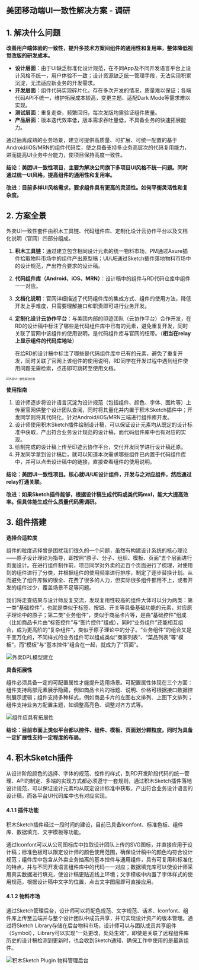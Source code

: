 ## 美团移动端UI一致性解决方案 - 调研



## 1. 解决什么问题

**改善用户端体验的一致性，提升多技术方案间组件的通用性和复用率，整体降低视觉改版的研发成本。**

- **设计层面**：由于UI缺乏标准化设计规范，在不同App及不同开发语言平台上设计风格不统一，用户体验不一致；设计资源缺乏统一管理手段，无法实现积累沉淀，无法适应新业务的开发需求。
- **开发层面**：组件代码实现碎片化，存在多次开发的情况，质量难以保证；各端代码API不统一，维护拓展成本较高，变更主题、适配Dark Mode等需求难以实现。
- **测试层面**：重复走查，频繁回归，每次发版均需验证组件质量。
- **产品层面**：版本迭代效率低，版本需求吞吐量低，不具备业务的快速拓展能力。

通过抽离成熟的业务场景，建立可提供高质量、可扩展、可统一配置的基于Android/iOS/MRN的组件代码库，使之具备支持多业务高层次的代码复用能力，进而提高UI业务中台能力，使项目保持高度一致性。



**结论：美团UI一致性项目，主要为解决公司旗下多项目UI风格不统一问题。同时通过统一UI风格，提高组件的通用性和复用率。**

**改进：目前多样UI风格需求，要求组件具有更高的灵活性。如何平衡灵活性和复杂度。**

## 2. 方案全景

外卖UI一致性套件由积木工具链、代码组件库、定制化设计云协作平台以及文档化说明（官网）四部分组成。

1. **积木工具链**：通过建立包含相同设计元素的统一物料市场，PM通过Axure插件拾取物料市场中的组件产出原型稿；UI/UE通过Sketch插件落地物料市场中的设计规范，产出符合要求的设计稿。

2. **代码组件库（Android、iOS、MRN）**：设计稿中的组件与RD代码仓库中组件一一对应。

3. **文档化说明**：官网详细描述了代码组件库的集成方式、组件的使用方法，降低开发上手难度，只需要理解接口和职责即可进行业务开发。

4. **定制化设计云协作平台**：与美团内部的印迹团队（云协作平台）合作开发，在RD的设计稿中标注了哪些是代码组件库中已有的元素，避免重复开发，同时关联了官网中该组件的使用说明，是代码组件库与官网的纽带。（**相当在relay上显示组件的代码库地址**）

   

   在给RD的设计稿中标注了哪些是代码组件库中已有的元素，避免了重复开发，同时关联了官网上该组件的使用说明，RD同学在开发过程中遇到组件使用问题无需检索，点击即可跳转至使用文档。

<img src="https://p0.meituan.net/travelcube/d45b92f0c503f6f9d54ca3c570f759b0326916.png@1920w_1164h_80q" alt="外卖UI一致性解决方案" style="zoom: 50%;" />

**使用指南**

1. 设计师逐步将设计语言沉淀为设计规范（包括组件、颜色、字体、图片等）上传至官网供整个设计团队查阅，同时将其量化并内置于积木Sketch插件中；开发同学则将其代码化，针对Android/iOS/MRN三端进行组件库开发。
2. 设计师使用积木Sketch插件绘制设计稿，可以保证设计元素均从既定的设计标准中获取，产出符合业务设计规范的设计稿，而代码组件库中也有对应的实现。
3. 绘制完成的设计稿上传至印迹云协作平台，交付开发同学进行设计稿还原。
4. 开发同学拿到设计稿后，就可以知道本次需求哪些组件已内置于代码组件库中，并可以点击设计稿中的链接，直接查看组件的使用说明。



**结论：美团UI一致性项目。核心就UI/UE设计组件，开发与之对应组件，然后通过relay打通关联。**

**改进：如果Sketch插件能够，根据设计稿生成代码或类代码mxl，能大大提高效率。但具体能生成什么质量代码需调研。**

## 

## 3. 组件搭建

**选择合适粒度**

组件的粒度选择曾是困扰我们很久的一个问题，虽然有构建设计系统的核心理论——原子设计理论为指导，即按照“原子、分子、组织、模板、页面”五个层面进行页面设计。在进行组件制作前，项目同学对外卖的近百个页面进行了梳理，对使用到的组件进行了分类，并根据组件的使用频率进行排序，制定了逐步替换计划。从而避免了组件库做的很全、花费了很多的人力，但实际很多组件都用不上，或者开发的组件过少，覆盖场景不足等问题。

我们将走查结果与设计师反复交流，发现复用性较高的组件大体可以分为两类：第一类“基础控件”，也就是类似于标签、按钮、开关等具备基础功能的元素，对应原子理论中的原子；第二类“业务组件”，类似于商品卡片等，是由“基础控件”组成（比如商品卡片由“标签控件”与“图片控件”组成），同时“业务组件”还能相互组合，成为更高阶的“复杂组件”，类似于原子理论中的分子。“业务组件”的组合又是千变万化的，不同样式的业务组件可以组成类似“商家列表”、“菜品列表”等“模板”，而“模板”与“基本控件”组合在一起，就成为了“页面”。

![外卖DPL模型建立](https://p0.meituan.net/travelcube/e281a1b8d92e1fdad772cd5053246a99939123.png@1920w_911h_80q)



**具备拓展性**

组件必须具备一定的可配置属性才能提升适用场景。可配置属性体现在三个方面：组件支持局部元素展示隐藏，例如商品卡片的标题、说明、价格可根据接口数据控制展示逻辑；组件支持多种样式，例如商品卡片的左图右文排列、上图下文排列；组件支持业务方配置主题，如调整高亮色、调整对齐方式等。

![组件应具有拓展性](https://p0.meituan.net/travelcube/c2e7b7f326b9134450a19d7b5bcb48d931927.png@885w_486h_80q)



**结论：目前市面上类似平台都以控件、组件、模板、页面划分颗粒度。同时为具备一定扩展性支持一定程度的布局。**

## 

## 4. 积木Sketch插件

从设计阶段颜色的选择、字体的规范、控件的样式，到RD开发阶段代码的统一管理、API的制定、多端的实现方式都必须遵守一套规则，通过积木Sketch插件落地设计规范，可以保证设计元素均从既定设计标准中获取，产出符合业务设计语言的设计稿，而各平台UI代码库中也有对应实现。

#### 4.1.1 插件功能

积木Sketch插件经过一段时间的建设，目前已具备Iconfont、标准色板、组件库、数据填充、文字模板等功能。

通过Iconfont可以从公司图标库中拉取设计团队上传的SVG图标，并直接应用于设计稿；标准色板可以限定设计师的颜色使用范围，确保设计稿中的颜色均符合设计规范；组件库中包含从外卖业务抽离的基本控件与通用组件，具有可复用和标准化的特点，并与不同开发语言组件库中的代码一一对应；数据填充库可以使设计师采用真实数据进行填充，使设计稿更贴近线上环境；文字模板中内置了字体样式的使用规范，根据设计稿中文字的位置，点击文字图层即可直接应用。

#### 4.1.2 物料市场

通过Sketch管理后台，设计师可以将配色规范、文字规范、话术、Iconfont、组件库上传至云端并与整个设计团队中成员共享，并可实现设计资产的版本管理。通过将Sketch Library存储在后台物料市场，设计师可以与团队成员共享组件（Symbol），Library可以实现“一处更改，处处生效”，即使是关联了远程组件库历史的设计稿检测到更新时，也会收到Sketch通知，确保工作中使用的是最新组件。

![积木Sketch Plugin 物料管理后台](https://p0.meituan.net/travelcube/1d739dd1be3e7b8e54938a63dc4285ea163210.png@1920w_489h_80q)





